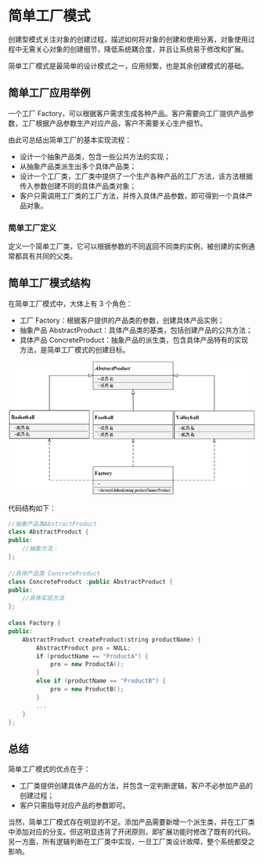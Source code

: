 # 简单工厂模式

创建型模式关注对象的创建过程，描述如何将对象的创建和使用分离，对象使用过程中无需关心对象的创建细节，降低系统耦合度，并且让系统易于修改和扩展。

简单工厂模式是最简单的设计模式之一，应用频繁，也是其余创建模式的基础。

## 简单工厂应用举例

一个工厂 Factory，可以根据客户需求生成各种产品。客户需要向工厂提供产品参数，工厂根据产品参数生产对应产品，客户不需要关心生产细节。

由此可总结出简单工厂的基本实现流程：

- 设计一个抽象产品类，包含一些公共方法的实现；
- 从抽象产品类派生出多个具体产品类；
- 设计一个工厂类，工厂类中提供了一个生产各种产品的工厂方法，该方法根据传入参数创建不同的具体产品类对象；
- 客户只需调用工厂类的工厂方法，并传入具体产品参数，即可得到一个具体产品对象。

### 简单工厂定义

定义一个简单工厂类，它可以根据参数的不同返回不同类的实例，被创建的实例通常都具有共同的父类。

## 简单工厂模式结构

在简单工厂模式中，大体上有 3 个角色：

- 工厂 Factory：根据客户提供的产品类的参数，创建具体产品实例；
- 抽象产品 AbstractProduct：具体产品类的基类，包括创建产品的公共方法；
- 具体产品 ConcreteProduct：抽象产品的派生类，包含具体产品特有的实现方法，是简单工厂模式的创建目标。

![简单工厂模式](simple_factory.png)

代码结构如下：

```c++
//抽象产品类AbstractProduct
class AbstractProduct {
public:
	//抽象方法：
};
 
//具体产品类 ConcreteProduct
class ConcreteProduct :public AbstractProduct {
public:
	//具体实现方法
};
 
class Factory {
public:
	AbstractProduct createProduct(string productName) {
		AbstractProduct pro = NULL;
		if (productName == "ProductA") {
			pro = new ProductA();
		}
		else if (productName == "ProductB") {
			pro = new ProductB();
		}
		...
	}
};
```

## 总结

简单工厂模式的优点在于：

- 工厂类提供创建具体产品的方法，并包含一定判断逻辑，客户不必参加产品的创建过程；
- 客户只需指导对应产品的参数即可。

当然，简单工厂模式存在明显的不足。添加产品需要新增一个派生类，并在工厂类中添加对应的分支。但这明显违背了开闭原则，即扩展功能时修改了既有的代码。另一方面，所有逻辑判断在工厂类中实现，一旦工厂类设计故障，整个系统都受之影响。